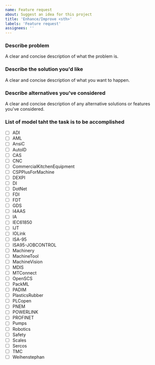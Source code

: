 ```yaml
---
name: Feature request
about: Suggest an idea for this project
title: 'Enhance/Improve <sth>'
labels: 'Feature request'
assignees: ''
---
```


### Describe problem

A clear and concise description of what the problem is.

### Describe the solution you'd like

A clear and concise description of what you want to happen.

### Describe alternatives you've considered

A clear and concise description of any alternative solutions or features you've considered.

### List of model taht the task is to be accomplished

-[ ] ADI
-[ ] AML
-[ ] AnsiC
-[ ] AutoID
-[ ] CAS
-[ ] CNC
-[ ] CommercialKitchenEquipment
-[ ] CSPPlusForMachine
-[ ] DEXPI
-[ ] DI
-[ ] DotNet
-[ ] FDI
-[ ] FDT
-[ ] GDS
-[ ] I4AAS
-[ ] IA
-[ ] IEC61850
-[ ] IJT
-[ ] IOLink
-[ ] ISA-95
-[ ] ISA95-JOBCONTROL
-[ ] Machinery
-[ ] MachineTool
-[ ] MachineVision
-[ ] MDIS
-[ ] MTConnect
-[ ] OpenSCS
-[ ] PackML
-[ ] PADIM
-[ ] PlasticsRubber
-[ ] PLCopen
-[ ] PNEM
-[ ] POWERLINK
-[ ] PROFINET
-[ ] Pumps
-[ ] Robotics
-[ ] Safety
-[ ] Scales
-[ ] Sercos
-[ ] TMC
-[ ] Weihenstephan